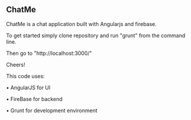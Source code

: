 ChatMe
---------
ChatMe is a chat application built with Angularjs and firebase.

To get started simply clone repository and run "grunt" from the command line.

Then go to "http://localhost:3000/"

Cheers!

This code uses:

 • AngularJS for UI

 • FireBase for backend

 • Grunt for development environment
